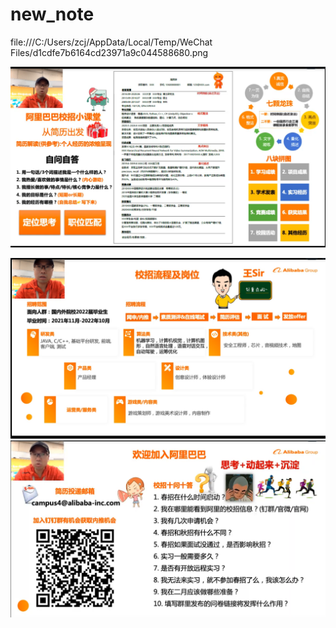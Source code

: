# new_note
file:///C:/Users/zcj/AppData/Local/Temp/WeChat Files/d1cdfe7b6164cd23971a9c044588680.png

![](_v_images/20210203211344460_13292.png)

![](_v_images/20210203211649234_18264.png)
![](_v_images/20210203211837092_1887.png)
